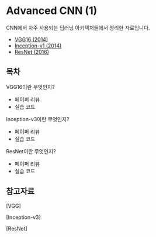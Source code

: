 # Advanced CNN (1)

CNN에서 자주 사용되는 딥러닝 아키텍처들에서 정리한 자료입니다. 

- [VGG16 (2014)](https://arxiv.org/abs/1409.1556)
- [Inception-v1 (2014)](https://static.googleusercontent.com/media/research.google.com/ko//pubs/archive/43022.pdf)
- [ResNet (2016)](https://www.cv-foundation.org/openaccess/content_cvpr_2016/papers/He_Deep_Residual_Learning_CVPR_2016_paper.pdf)

## 목차 

VGG16이란 무엇인지? 

- 페이퍼 리뷰 
- 실습 코드 

Inception-v3이란 무엇인지? 

- 페이퍼 리뷰 
- 실습 코드 

ResNet이란 무엇인지? 

- 페이퍼 리뷰 
- 실습 코드 

## 참고자료 

[VGG]

[Inception-v3]

[ResNet]
